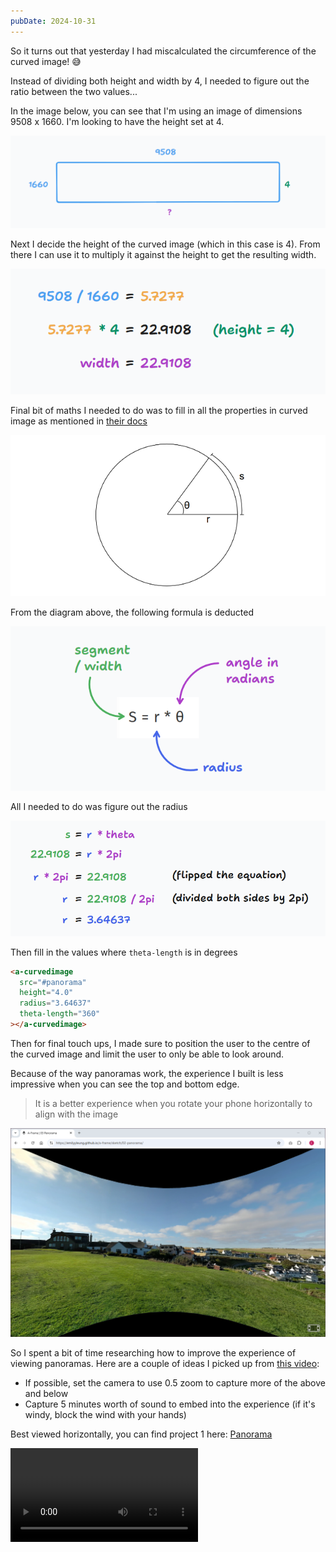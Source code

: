 ```yaml
---
pubDate: 2024-10-31
---
```


So it turns out that yesterday I had miscalculated the circumference of the curved image! 😅

Instead of dividing both height and width by 4, I needed to figure out the ratio between the two values...

In the image below, you can see that I'm using an image of dimensions 9508 x 1660. I'm looking to have the height set at 4.

![alt text](image.png)

Next I decide the height of the curved image (which in this case is 4). From there I can use it to multiply it against the height to get the resulting width.

![alt text](image-1.png)

Final bit of maths I needed to do was to fill in all the properties in curved image as mentioned in [their docs](https://aframe.io/docs/1.6.0/primitives/a-curvedimage.html#fine-tuning)

![alt text](image-3.png)

From the diagram above, the following formula is deducted

![alt text](image-2.png)

All I needed to do was figure out the radius

![alt text](image-4.png)

Then fill in the values where `theta-length` is in degrees

```html
<a-curvedimage
  src="#panorama"
  height="4.0"
  radius="3.64637"
  theta-length="360"
></a-curvedimage>
```

Then for final touch ups, I made sure to position the user to the centre of the curved image and limit the user to only be able to look around.

Because of the way panoramas work, the experience I built is less impressive when you can see the top and bottom edge.

> It is a better experience when you rotate your phone horizontally to align with the image

![alt text](image-5.png)

So I spent a bit of time researching how to improve the experience of viewing panoramas. Here are a couple of ideas I picked up from [this video](https://www.youtube.com/watch?v=L4nvvuAYGjA):

- If possible, set the camera to use 0.5 zoom to capture more of the above and below
- Capture 5 minutes worth of sound to embed into the experience (if it's windy, block the wind with your hands)

Best viewed horizontally, you can find project 1 here: [Panorama](/a-frame/sketch/1-panorama)

<video controls>
  <source src="/a-frame/ref/1-panorama.mp4" type="video/mp4">
</video>

